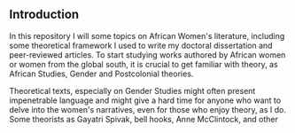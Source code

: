 ## Introduction

In this repository I will some topics on African Women's literature, including some theoretical framework I used to write my doctoral dissertation and peer-reviewed articles. To start studying works authored by African women or women from the global south, it is crucial to get familiar with theory, as African Studies, Gender and Postcolonial theories. 

Theoretical texts, especially on Gender Studies might often present
impenetrable language and might give a hard time for anyone 
who want to delve into the women's narratives, even for those who enjoy theory, as I do. Some theorists as Gayatri Spivak, bell hooks, Anne McClintock, and other 




